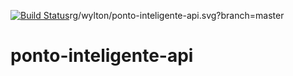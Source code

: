 [![Build Status](https://travis-ci.org/wylton/ponto-inteligente-api.svg?branch=master)](https://travis-ci.org/wylton/ponto-inteligente-api)rg/wylton/ponto-inteligente-api.svg?branch=master
# ponto-inteligente-api